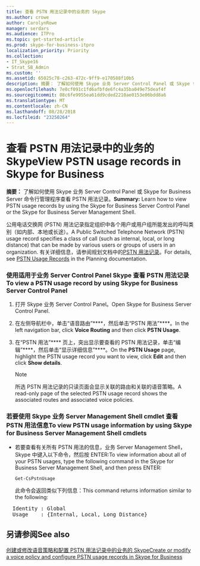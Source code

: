```yaml
---
title: 查看 PSTN 用法记录中的业务的 Skype
ms.author: crowe
author: CarolynRowe
manager: serdars
ms.audience: ITPro
ms.topic: get-started-article
ms.prod: skype-for-business-itpro
localization_priority: Priority
ms.collection:
- IT_Skype16
- Strat_SB_Admin
ms.custom: ''
ms.assetid: 65025c78-c263-472c-9ff9-e170588f10b5
description: 摘要： 了解如何使用 Skype 业务 Server Control Panel 或 Skype for Business Server 命令行管理程序查看 PSTN 用法记录。
ms.openlocfilehash: 7e0cf091c1fd6afbfde6fc4a35ba049e75deaf4f
ms.sourcegitcommit: 08c6fe9955ea61dd9cded2210ae0153e06bdd8a6
ms.translationtype: MT
ms.contentlocale: zh-CN
ms.lasthandoff: 08/28/2018
ms.locfileid: "23250264"
---
```

# <a name="view-pstn-usage-records-in-skype-for-business"></a><span data-ttu-id="41eb1-103">查看 PSTN 用法记录中的业务的 Skype</span><span class="sxs-lookup"><span data-stu-id="41eb1-103">View PSTN usage records in Skype for Business</span></span>

<span data-ttu-id="41eb1-104">**摘要：** 了解如何使用 Skype 业务 Server Control Panel 或 Skype for Business Server 命令行管理程序查看 PSTN 用法记录。</span><span class="sxs-lookup"><span data-stu-id="41eb1-104">**Summary:** Learn how to view PSTN usage records by using the Skype for Business Server Control Panel or the Skype for Business Server Management Shell.</span></span>

<span data-ttu-id="41eb1-105">公用电话交换网 (PSTN) 用法记录指定组织中各个用户或用户组所能发出的呼叫类别（如内部、本地或长途）。</span><span class="sxs-lookup"><span data-stu-id="41eb1-105">A Public Switched Telephone Network (PSTN) usage record specifies a class of call (such as internal, local, or long distance) that can be made by various users or groups of users in an organization.</span></span> <span data-ttu-id="41eb1-106">有关详细信息，请参阅规划文档中的[PSTN 用法记录](https://technet.microsoft.com/library/b5f624aa-abe8-455b-a8e3-c228be230463.aspx)。</span><span class="sxs-lookup"><span data-stu-id="41eb1-106">For details, see [PSTN Usage Records](https://technet.microsoft.com/library/b5f624aa-abe8-455b-a8e3-c228be230463.aspx) in the Planning documentation.</span></span>

### <a name="to-view-a-pstn-usage-record-by-using-skype-for-business-server-control-panel"></a><span data-ttu-id="41eb1-107">使用适用于业务 Server Control Panel Skype 查看 PSTN 用法记录</span><span class="sxs-lookup"><span data-stu-id="41eb1-107">To view a PSTN usage record by using Skype for Business Server Control Panel</span></span>

1. <span data-ttu-id="41eb1-108">打开 Skype 业务 Server Control Panel。</span><span class="sxs-lookup"><span data-stu-id="41eb1-108">Open Skype for Business Server Control Panel.</span></span>

2. <span data-ttu-id="41eb1-109">在左侧导航栏中，单击“语音路由”\*\*\*\*，然后单击“PSTN 用法”\*\*\*\*。</span><span class="sxs-lookup"><span data-stu-id="41eb1-109">In the left navigation bar, click **Voice Routing** and then click **PSTN Usage**.</span></span>

3. <span data-ttu-id="41eb1-110">在“PSTN 用法”\*\*\*\* 页上，突出显示要查看的 PSTN 用法记录，单击“编辑”\*\*\*\*，然后单击“显示详细信息”\*\*\*\*。</span><span class="sxs-lookup"><span data-stu-id="41eb1-110">On the **PSTN Usage** page, highlight the PSTN usage record you want to view, click **Edit** and then click **Show details**.</span></span>

    > [!NOTE]
    > <span data-ttu-id="41eb1-111">所选 PSTN 用法记录的只读页面会显示关联的路由和关联的语音策略。</span><span class="sxs-lookup"><span data-stu-id="41eb1-111">A read-only page of the selected PSTN usage record shows the associated routes and associated voice policies.</span></span>

### <a name="to-view-pstn-usage-information-by-using-skype-for-business-server-management-shell-cmdlets"></a><span data-ttu-id="41eb1-112">若要使用 Skype 业务 Server Management Shell cmdlet 查看 PSTN 用法信息</span><span class="sxs-lookup"><span data-stu-id="41eb1-112">To view PSTN usage information by using Skype for Business Server Management Shell cmdlets</span></span>

- <span data-ttu-id="41eb1-113">若要查看有关所有 PSTN 用法的信息，业务 Server Management Shell，Skype 中键入以下命令，然后按 ENTER:</span><span class="sxs-lookup"><span data-stu-id="41eb1-113">To view information about all of your PSTN usages, type the following command in the Skype for Business Server Management Shell, and then press ENTER:</span></span>

  ```
  Get-CsPstnUsage
  ```

    <span data-ttu-id="41eb1-114">此命令会返回类似下列信息：</span><span class="sxs-lookup"><span data-stu-id="41eb1-114">This command returns information similar to the following:</span></span>

<pre>
  Identity : Global
  Usage    : {Internal, Local, Long Distance}
</pre>

## <a name="see-also"></a><span data-ttu-id="41eb1-115">另请参阅</span><span class="sxs-lookup"><span data-stu-id="41eb1-115">See also</span></span>

[<span data-ttu-id="41eb1-116">创建或修改语音策略和配置 PSTN 用法记录中的业务的 Skype</span><span class="sxs-lookup"><span data-stu-id="41eb1-116">Create or modify a voice policy and configure PSTN usage records in Skype for Business</span></span>](voice-policy-and-pstn-usage-records.md)

